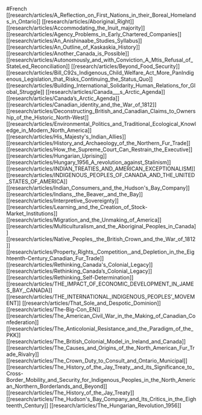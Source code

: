#French
[[research/articles/A_Reflection_on_First_Nations_in_their_Boreal_Homelands_in_Ontario]]
[[research/articles/Aboriginal_Right]]
[[research/articles/Accommodating_the_Inuit_majority]]
[[research/articles/Agency_Problems_in_Early_Chartered_Companies]]
[[research/articles/An_Anishinaabe_Studies_Syllabus]]
[[research/articles/An_Outline_of_Kaskaskia_History]]
[[research/articles/Another_Canada_is_Possible]]
[[research/articles/Autonomously_and_with_Conviction_A_Mtis_Refusal_of_StateLed_Reconciliation]]
[[research/articles/Beyond_Food_Security]]
[[research/articles/Bill_C92s_Indigenous_Child_Welfare_Act_More_PanIndigenous_Legislation_that_Risks_Continuing_the_Status_Quo]]
[[research/articles/Building_International_Solidarity_Human_Relations_for_Global_Struggle]]
[[research/articles/Canada___s_Arctic_Agenda]]
[[research/articles/Canada’s_Arctic_Agenda]]
[[research/articles/Canadian_identity_and_the_War_of_1812]]
[[research/articles/Deconstructing_British_and_Canadian_Claims_to_Ownership_of_the_Historic_North-West]]
[[research/articles/Environmental_Politics_and_Traditional_Ecological_Knowledge_in_Modern_North_America]]
[[research/articles/His_Majesty's_Indian_Allies]]
[[research/articles/History_and_Archaeology_of_the_Northern_Fur_Trade]]
[[research/articles/How_the_Supreme_Court_Can_Restrain_the_Executive]]
[[research/articles/Hungarian_Uprising]]
[[research/articles/Hungary_1956_A_revolution_against_Stalinism]]
[[research/articles/INDIAN_TREATIES_AND_AMERICAN_EXCEPTIONALISM]]
[[research/articles/INDIGENOUS_PEOPLES_OF_CANADA_AND_THE_UNITED_STATES_OF_AMERICA]]
[[research/articles/Indian_Consumers_and_the_Hudson's_Bay_Company]]
[[research/articles/Indians,_the_Beaver,_and_the_Bay]]
[[research/articles/Interpretive_Sovereignty]]
[[research/articles/Learning_and_the_Creation_of_Stock-Market_Institutions]]
[[research/articles/Migration_and_the_Unmaking_of_America]]
[[research/articles/Multiculturalism_and_the_Aboriginal_Peoples_in_Canada]]
[[research/articles/Native_Peoples,_the_British_Crown_and_the_War_of_1812]]
[[research/articles/Property_Rights,_Competition,_and_Depletion_in_the_Eighteenth-Century_Canadian_Fur_Trade]]
[[research/articles/Rethinking_Canada's_Colonial_Legacy]]
[[research/articles/Rethinking_Canada’s_Colonial_Legacy]]
[[research/articles/Rethinking_Self-Determination]]
[[research/articles/THE_IMPACT_OF_ECONOMIC_DEVELOPMENT_IN_JAMES_BAY,_CANADA]]
[[research/articles/THE_INTERNATIONAL_INDIGENOUS_PEOPLES’_MOVEMENT]]
[[research/articles/That_Sole_and_Despotic_Dominion]]
[[research/articles/The-Big-Con_EN]]
[[research/articles/The_American_Civil_War_in_the_Making_of_Canadian_Confederation]]
[[research/articles/The_Anticolonial_Resistance_and_the_Paradigm_of_the_PKK]]
[[research/articles/The_British_Colonial_Model_in_Ireland_and_Canada]]
[[research/articles/The_Causes_and_Origins_of_the_North_American_Fur_Trade_Rivalry]]
[[research/articles/The_Crown_Duty_to_Consult_and_Ontario_Municipal]]
[[research/articles/The_History_of_the_Jay_Treaty,_and_its_Significance_to_Cross-Border_Mobility_and_Security_for_Indigenous_Peoples_in_the_North_American_Northern_Borderlands_and_Beyond]]
[[research/articles/The_History_of_the_Jay_Treaty]]
[[research/articles/The_Hudson's_Bay_Company_and_Its_Critics_in_the_Eighteenth_Century]]
[[research/articles/The_Hungarian_Revolution_1956]]
